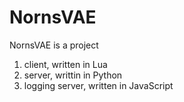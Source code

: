 # NornsVAE

NornsVAE is a project 

1. client, written in Lua
2. server, writtin in Python
3. logging server, written in JavaScript